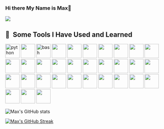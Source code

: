 ### Hi there My Name is Max👋
![](https://komarev.com/ghpvc/?username=max-paul&color=blueviolet)
     
<h2> 🚀 &nbsp;Some Tools I Have Used and Learned</h2>
<p align="left">
     <img src="https://cdn.jsdelivr.net/gh/devicons/devicon/icons/python/python-original-wordmark.svg" alt="python" width="45" height="45"/>
     <img src="https://cdn.jsdelivr.net/gh/devicons/devicon/icons/apache/apache-original-wordmark.svg" width="45" height="45"/>
     <img src="https://cdn.jsdelivr.net/gh/devicons/devicon/icons/bash/bash-original.svg" alt="bash" width="45" height="45"/>
     <img src="https://cdn.jsdelivr.net/gh/devicons/devicon/icons/azure/azure-original-wordmark.svg" width="45" height="45" />
     <img src="https://cdn.jsdelivr.net/gh/devicons/devicon/icons/django/django-plain-wordmark.svg" width="45" height="45"  />
     <img src="https://cdn.jsdelivr.net/gh/devicons/devicon/icons/docker/docker-original-wordmark.svg" width="45" height="45" />
     <img src="https://cdn.jsdelivr.net/gh/devicons/devicon/icons/express/express-original-wordmark.svg" width="45" height="45" />
     <img src="https://cdn.jsdelivr.net/gh/devicons/devicon/icons/filezilla/filezilla-plain-wordmark.svg" width="45" height="45" />
     <img src="https://cdn.jsdelivr.net/gh/devicons/devicon/icons/firebase/firebase-plain-wordmark.svg" width="45" height="45" />
     <img src="https://cdn.jsdelivr.net/gh/devicons/devicon/icons/flask/flask-original-wordmark.svg" width="45" height="45"/>
     <img src="https://cdn.jsdelivr.net/gh/devicons/devicon/icons/git/git-original-wordmark.svg" width="45" height="45" />
     <img src="https://cdn.jsdelivr.net/gh/devicons/devicon/icons/github/github-original-wordmark.svg" width="45" height="45" />
     <img src="https://cdn.jsdelivr.net/gh/devicons/devicon/icons/googlecloud/googlecloud-original-wordmark.svg" width="45" height="45" />    
     <img src="https://cdn.jsdelivr.net/gh/devicons/devicon/icons/java/java-original-wordmark.svg"  width="45" height="45"/>
     <img src="https://cdn.jsdelivr.net/gh/devicons/devicon/icons/javascript/javascript-original.svg" width="45" height="45" />
     <img src="https://cdn.jsdelivr.net/gh/devicons/devicon/icons/jira/jira-original-wordmark.svg" width="45" height="45" />
     <img src="https://cdn.jsdelivr.net/gh/devicons/devicon/icons/kubernetes/kubernetes-plain-wordmark.svg" width="45" height="45" />
     <img src="https://cdn.jsdelivr.net/gh/devicons/devicon/icons/linux/linux-original.svg" width="45" height="45" />
     <img src="https://cdn.jsdelivr.net/gh/devicons/devicon/icons/mocha/mocha-plain.svg" width="45" height="45" />
     <img src="https://cdn.jsdelivr.net/gh/devicons/devicon/icons/mongodb/mongodb-original-wordmark.svg" width="45" height="45"/>
     <img src="https://cdn.jsdelivr.net/gh/devicons/devicon/icons/mysql/mysql-original-wordmark.svg" width="45" height="45" />
     <img src="https://cdn.jsdelivr.net/gh/devicons/devicon/icons/nextjs/nextjs-line.svg" width="45" height="45"/>
     <img src="https://cdn.jsdelivr.net/gh/devicons/devicon/icons/nodejs/nodejs-original-wordmark.svg" width="45" height="45"/>
     <img src="https://cdn.jsdelivr.net/gh/devicons/devicon/icons/npm/npm-original-wordmark.svg" width="45" height="45" />
     <img src="https://cdn.jsdelivr.net/gh/devicons/devicon/icons/numpy/numpy-original-wordmark.svg" width="45" height="45"/>
     <img src="https://cdn.jsdelivr.net/gh/devicons/devicon/icons/pandas/pandas-original-wordmark.svg" width="45" height="45"/>
     <img src="https://cdn.jsdelivr.net/gh/devicons/devicon/icons/postgresql/postgresql-original-wordmark.svg" width="45" height="45" />
     <img src="https://cdn.jsdelivr.net/gh/devicons/devicon/icons/python/python-original-wordmark.svg" width="45" height="45" />
     <img src="https://cdn.jsdelivr.net/gh/devicons/devicon/icons/react/react-original-wordmark.svg" width="45" height="45" />
     <img src="https://cdn.jsdelivr.net/gh/devicons/devicon/icons/spring/spring-original-wordmark.svg" width="45" height="45" />
     <img src="https://cdn.jsdelivr.net/gh/devicons/devicon/icons/tomcat/tomcat-original-wordmark.svg" width="45" height="45" />
     <img src="https://cdn.jsdelivr.net/gh/devicons/devicon/icons/typescript/typescript-original.svg" width="45" height="45"  />
     <img src="https://cdn.jsdelivr.net/gh/devicons/devicon/icons/pytest/pytest-original-wordmark.svg" width="45" height="45"/>  
</p>     
           
![Max's GitHub stats](https://github-readme-stats.vercel.app/api?username=max-paul&count_private=true&count_public=true&hide=contribs,prs,issues&show_icons=true&theme=dark)


[![Max's GitHub Streak](http://github-readme-streak-stats.herokuapp.com?user=max-paul&theme=dark&background=000000)](https://git.io/streak-stats)


